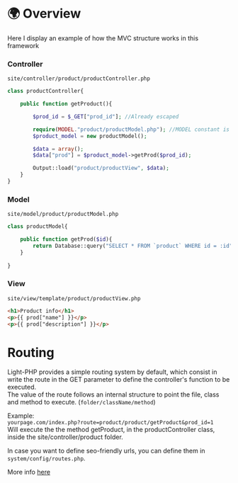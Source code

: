 # :earth_africa: Overview

Here I display an example of how the MVC structure works in this framework

### Controller 
`site/controller/product/productController.php`

``` php
class productController{

	public function getProduct(){

		$prod_id = $_GET["prod_id"]; //Already escaped

		require(MODEL."product/productModel.php"); //MODEL constant is defined in index.php
		$product_model = new productModel();

		$data = array();
		$data["prod"] = $product_model->getProd($prod_id);

		Output::load("product/productView", $data);
	}
}
```

### Model
`site/model/product/productModel.php`
``` php
class productModel{

	public function getProd($id){
		return Database::query("SELECT * FROM `product` WHERE id = :id", array("id"=>$id));
	}
	
}
```

### View
`site/view/template/product/productView.php`
``` html
<h1>Product info</h1>
<p>{{ prod["name"] }}</p>
<p>{{ prod["description"] }}</p>
```

# Routing
Light-PHP provides a simple routing system by default, which consist in write the route in the GET parameter to define the controller's function to be executed.  
The value of the route follows an internal structure to point the file, class and method to execute. (`folder/className/method`)

Example:  
`yourpage.com/index.php?route=product/product/getProduct&prod_id=1`  
Will execute the the method getProduct, in the productController class, inside the site/controller/product folder.

In case you want to define seo-friendly urls, you can define them in `system/config/routes.php`.

More info [here](./Routing.html) 